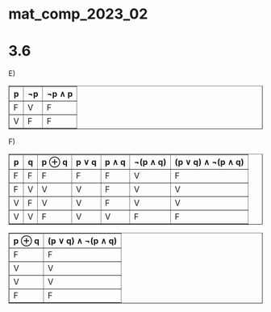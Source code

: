 # mat_comp_2023_02
<h1>3.6</h1> 
  <p>E)</p>
<table border="1">
  <tr>
    <th>p</th>
    <th>¬p</th>
    <th>¬p ∧ p</th>
  </tr>
  <tr>
    <td>F</td>
    <td>V</td>
    <td>F</td>
  </tr>
  <tr>
    <td>V</td>
    <td>F</td>
    <td>F</td>
  </tr>
</table>

<p>F)</p>
<table border="1">
  <tr>
    <th>p</th>
    <th>q</th>
    <th>p ⊕ q</th>
    <th>p ∨ q</th>
    <th>p ∧ q</th>
    <th>¬(p ∧ q)</th>
    <th>(p ∨ q) ∧ ¬(p ∧ q)</th>
  </tr>
  <tr>
    <td>F</td>
    <td>F</td>
    <td>F</td>
    <td>F</td>
    <td>F</td>
    <td>V</td>
    <td>F</td>
  </tr>
  <tr>
    <td>F</td>
    <td>V</td>
    <td>V</td>
    <td>V</td>
    <td>F</td>
    <td>V</td>
    <td>V</td>
  </tr>
  <tr>
    <td>V</td>
    <td>F</td>
    <td>V</td>
    <td>V</td>
    <td>F</td>
    <td>V</td>
    <td>V</td>
  </tr>
  <tr>
    <td>V</td>
    <td>V</td>
    <td>F</td>
    <td>V</td>
    <td>V</td>
    <td>F</td>
    <td>F</td>
  </tr>
</table>

<table border="1">
  <tr>
    <th>p ⊕ q</th>
    <th>(p ∨ q) ∧ ¬(p ∧ q)</th>
  </tr>
  <tr>
    <td>F</td>
    <td>F</td>
  </tr>
  <tr>
    <td>V</td>
    <td>V</td>
  </tr>
  <tr>
    <td>V</td>
    <td>V</td>
  </tr>
  <tr>
    <td>F</td>
    <td>F</td>
  </tr>
</table>


